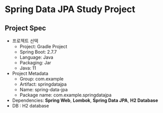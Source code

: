 # Spring Data JPA Study Project

## Project Spec
- 프로젝트 선택
    - Project: Gradle Project
    - Spring Boot: 2.7.7
    - Language: Java
    - Packaging: Jar
    - Java: 11
- Project Metadata
  - Group: com.example
  - Artifact: springdatajpa
  - Name: spring-data-jpa
  - Package name: com.example.springdatajpa
- Dependencies: **Spring Web**, **Lombok**, **Spring Data JPA**, **H2 Database**
- DB : H2 database